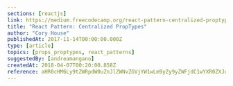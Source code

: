 ```yaml
---
sections: [reactjs]
link: https://medium.freecodecamp.org/react-pattern-centralized-proptypes-f981ff672f3b
title: "React Pattern: Centralized PropTypes"
author: "Cory House"
publishedAt: 2017-11-14T00:00:00.000Z
type: [article]
topics: [props_proptypes, react_patterns]
suggestedBy: [andreamangano]
createdAt: 2018-04-07T00:20:00.858Z
reference: aHR0cHM6Ly9tZWRpdW0uZnJlZWNvZGVjYW1wLm9yZy9yZWFjdC1wYXR0ZXJuLWNlbnRyYWxpemVkLXByb3B0eXBlcy1mOTgxZmY2NzJmM2I
---
```

